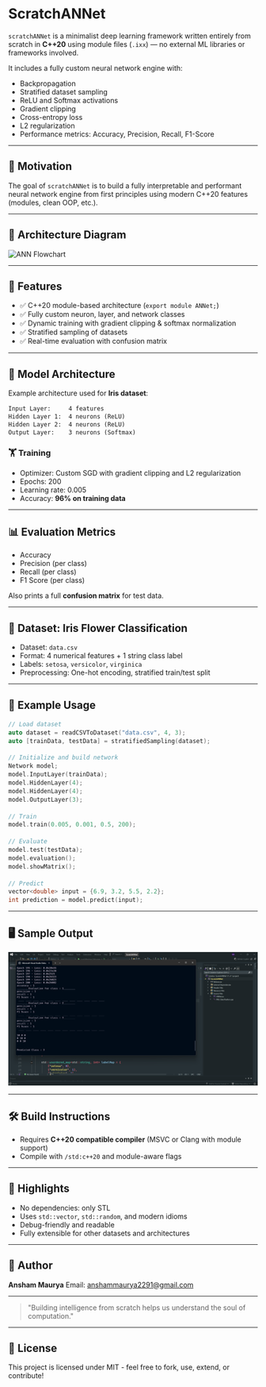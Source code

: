 # ScratchANNet

`scratchANNet` is a minimalist deep learning framework written entirely from scratch in **C++20** using module files (`.ixx`) — no external ML libraries or frameworks involved.

It includes a fully custom neural network engine with:

* Backpropagation
* Stratified dataset sampling
* ReLU and Softmax activations
* Gradient clipping
* Cross-entropy loss
* L2 regularization
* Performance metrics: Accuracy, Precision, Recall, F1-Score

---

## 🌱 Motivation

The goal of `scratchANNet` is to build a fully interpretable and performant neural network engine from first principles using modern C++20 features (modules, clean OOP, etc.).

---

## 🧠 Architecture Diagram

![ANN Flowchart](ANN.png)

---

## 🚀 Features

* ✅ C++20 module-based architecture (`export module ANNet;`)
* ✅ Fully custom neuron, layer, and network classes
* ✅ Dynamic training with gradient clipping & softmax normalization
* ✅ Stratified sampling of datasets
* ✅ Real-time evaluation with confusion matrix

---

## 🧠 Model Architecture

Example architecture used for **Iris dataset**:

```
Input Layer:     4 features
Hidden Layer 1:  4 neurons (ReLU)
Hidden Layer 2:  4 neurons (ReLU)
Output Layer:    3 neurons (Softmax)
```

### 🏋️ Training

* Optimizer: Custom SGD with gradient clipping and L2 regularization
* Epochs: 200
* Learning rate: 0.005
* Accuracy: **96% on training data**

---

## 📊 Evaluation Metrics

* Accuracy
* Precision (per class)
* Recall (per class)
* F1 Score (per class)

Also prints a full **confusion matrix** for test data.

---

## 🧪 Dataset: Iris Flower Classification

* Dataset: `data.csv`
* Format: 4 numerical features + 1 string class label
* Labels: `setosa`, `versicolor`, `virginica`
* Preprocessing: One-hot encoding, stratified train/test split

---

## 📁 Example Usage

```cpp
// Load dataset
auto dataset = readCSVToDataset("data.csv", 4, 3);
auto [trainData, testData] = stratifiedSampling(dataset);

// Initialize and build network
Network model;
model.InputLayer(trainData);
model.HiddenLayer(4);
model.HiddenLayer(4);
model.OutputLayer(3);

// Train
model.train(0.005, 0.001, 0.5, 200);

// Evaluate
model.test(testData);
model.evaluation();
model.showMatrix();

// Predict
vector<double> input = {6.9, 3.2, 5.5, 2.2};
int prediction = model.predict(input);
```

---

## 🖥️ Sample Output

![Sample Output Screenshot](Output.png)

---

## 🛠 Build Instructions

* Requires **C++20 compatible compiler** (MSVC or Clang with module support)
* Compile with `/std:c++20` and module-aware flags

---

## 📌 Highlights

* No dependencies: only STL
* Uses `std::vector`, `std::random`, and modern idioms
* Debug-friendly and readable
* Fully extensible for other datasets and architectures

---

## 💬 Author

**Ansham Maurya**
Email: [anshammaurya2291@gmail.com](mailto:anshammaurya2291@gmail.com)

---

> "Building intelligence from scratch helps us understand the soul of computation."

---

## 📜 License

This project is licensed under MIT - feel free to fork, use, extend, or contribute!
